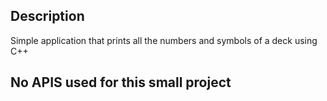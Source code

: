 ## Description
Simple application that prints all the numbers and symbols of a deck using C++

## No APIS used for this small project